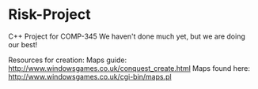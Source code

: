 # Risk-Project
C++ Project for COMP-345
We haven't done much yet, but we are doing our best!

Resources for creation:
Maps guide: http://www.windowsgames.co.uk/conquest_create.html
Maps found here: http://www.windowsgames.co.uk/cgi-bin/maps.pl